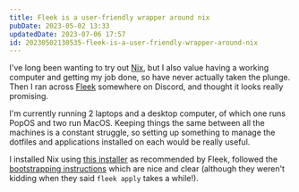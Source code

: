 ```yaml
---
title: Fleek is a user-friendly wrapper around nix
pubDate: 2023-05-02 13:33
updatedDate: 2023-07-06 17:57
id: 20230502130535-fleek-is-a-user-friendly-wrapper-around-nix
---
```


I've long been wanting to try out [Nix](https://nixos.org/), but I also value having a working computer and getting my job done, so have never actually taken the plunge. Then I ran across [Fleek](https://getfleek.dev/) somewhere on Discord, and thought it looks really promising.

I'm currently running 2 laptops and a desktop computer, of which one runs PopOS and two run MacOS. Keeping things the same between all the machines is a constant struggle, so setting up something to manage the dotfiles and applications installed on each would be really useful.

I installed Nix using [this installer](https://zero-to-nix.com/concepts/nix-installer) as recommended by Fleek, followed the [bootstrapping instructions](https://getfleek.dev/docs/installation) which are nice and clear (although they weren't kidding when they said `fleek apply` takes a while!).
